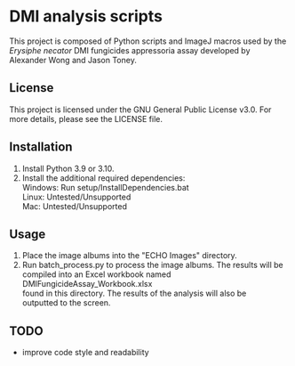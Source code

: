 # DMI analysis scripts
This project is composed of Python scripts and ImageJ macros used by
the *Erysiphe necator* DMI fungicides appressoria assay developed by
Alexander Wong and Jason Toney.

## License
This project is licensed under the GNU General Public License v3.0.
For more details, please see the LICENSE file.

## Installation
1) Install Python 3.9 or 3.10.
2) Install the additional required dependencies:\
    Windows: Run setup/InstallDependencies.bat\
    Linux: Untested/Unsupported\
    Mac: Untested/Unsupported

## Usage
1) Place the image albums into the "ECHO Images" directory.
2) Run batch_process.py to process the image albums. The results will be\
    compiled into an Excel workbook named DMIFungicideAssay_Workbook.xlsx\
    found in this directory. The results of the analysis will also be\
    outputted to the screen.

## TODO
- improve code style and readability
